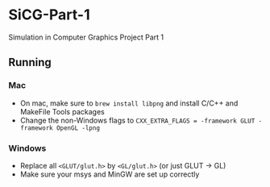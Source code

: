 # SiCG-Part-1

Simulation in Computer Graphics Project Part 1

## Running

### Mac

- On mac, make sure to `brew install libpng` and install C/C++ and MakeFile Tools packages
- Change the non-Windows flags to `CXX_EXTRA_FLAGS = -framework GLUT -framework OpenGL -lpng`

### Windows

- Replace all `<GLUT/glut.h>` by `<GL/glut.h>` (or just GLUT -> GL)
- Make sure your msys and MinGW are set up correctly
